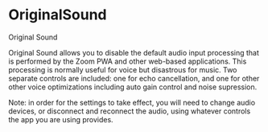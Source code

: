# OriginalSound
Original Sound

Original Sound allows you to disable the default audio input processing
that is performed by the Zoom PWA and other web-based applications.
This processing is normally useful for voice
but disastrous for music.
Two separate controls are included:
one for echo cancellation,
and one for other other voice optimizations
including auto gain control and noise supression.

Note: in order for the settings to take effect,
you will need to change audio devices,
or disconnect and reconnect the audio,
using whatever controls the app you are using provides.
